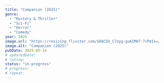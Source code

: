 ```yaml
---
title: "Companion (2025)"
genre:
  - "Mystery & Thriller"
  - "Sci-Fi"
  - "Horror"
  - "Comedy"
year: 2025
image.url: "https://resizing.flixster.com/S8QC5Q_ClUyg-guAIMH7-7cPm1s=/ems.cHJkLWVtcy1hc3NldHMvbW92aWVzLzdlNmI1MGUzLWZhNGEtNDYxNy05YTA2LWNjNThhZGY5MzIwZC5qcGc="
image.alt: "Companion (2025)"
pubDate: 2025-05-14
# updatedDate:
# rating:
status: "in-progress"
# progress:
# repeat:
---
```


